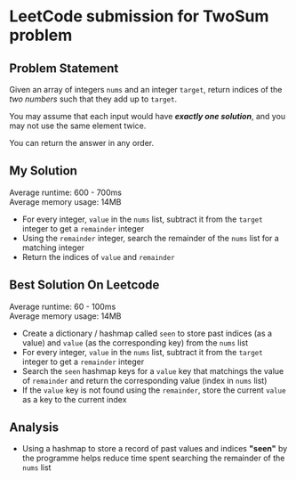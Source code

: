 # LeetCode submission for TwoSum problem
## Problem Statement
Given an array of integers `nums` and an integer `target`, return indices of the _two numbers_ such that they add up to `target`.

You may assume that each input would have **_exactly one solution_**, and you may not use the same element twice.

You can return the answer in any order.

## My Solution
Average runtime: 600 - 700ms
<br>
Average memory usage: 14MB
- For every integer, `value` in the `nums` list, subtract it from the `target` integer to get a `remainder` integer
- Using the `remainder` integer, search the remainder of the `nums` list for a matching integer
- Return the indices of `value` and `remainder`

## Best Solution On Leetcode
Average runtime: 60 - 100ms
<br>
Average memory usage: 14MB
- Create a dictionary / hashmap called `seen` to store past indices (as a value) and `value` (as the corresponding key) from the `nums` list 
- For every integer, `value` in the `nums` list, subtract it from the `target` integer to get a `remainder` integer
- Search the `seen` hashmap keys for a `value` key that matchings the value of `remainder` and return the corresponding value (index in `nums` list)
- If the `value` key is not found using the `remainder`, store the current `value` as a key to the current index 

## Analysis
- Using a hashmap to store a record of past values and indices **"seen"** by the programme helps reduce time spent searching the remainder of the `nums` list
